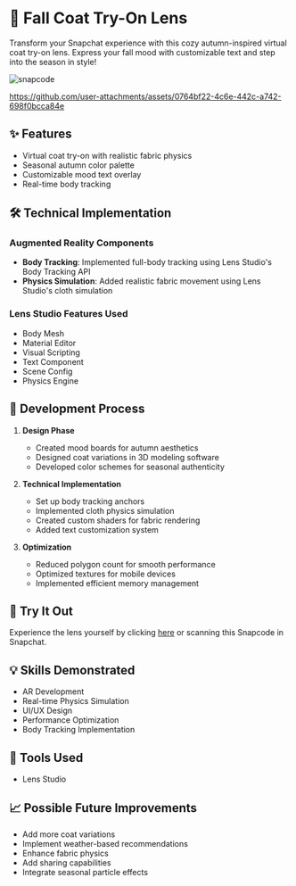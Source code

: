 # 🍂 Fall Coat Try-On Lens

Transform your Snapchat experience with this cozy autumn-inspired virtual coat try-on lens. Express your fall mood with customizable text and step into the season in style!

![snapcode](https://github.com/user-attachments/assets/2bae975f-df8e-4b9a-a777-5f6fa9170794)

https://github.com/user-attachments/assets/0764bf22-4c6e-442c-a742-698f0bcca84e


## ✨ Features

- Virtual coat try-on with realistic fabric physics
- Seasonal autumn color palette
- Customizable mood text overlay
- Real-time body tracking

## 🛠️ Technical Implementation

### Augmented Reality Components
- **Body Tracking**: Implemented full-body tracking using Lens Studio's Body Tracking API
- **Physics Simulation**: Added realistic fabric movement using Lens Studio's cloth simulation

### Lens Studio Features Used
- Body Mesh
- Material Editor
- Visual Scripting
- Text Component
- Scene Config
- Physics Engine

## 🎯 Development Process

1. **Design Phase**
   - Created mood boards for autumn aesthetics
   - Designed coat variations in 3D modeling software
   - Developed color schemes for seasonal authenticity

2. **Technical Implementation**
   - Set up body tracking anchors
   - Implemented cloth physics simulation
   - Created custom shaders for fabric rendering
   - Added text customization system

3. **Optimization**
   - Reduced polygon count for smooth performance
   - Optimized textures for mobile devices
   - Implemented efficient memory management

## 📱 Try It Out

Experience the lens yourself by clicking [here](https://www.snapchat.com/lens/afd3956c62b44f65890cd1cbfbe8ba9c) or scanning this Snapcode in Snapchat.

## 💡 Skills Demonstrated


- AR Development
- Real-time Physics Simulation
- UI/UX Design
- Performance Optimization
- Body Tracking Implementation

## 🔧 Tools Used

- Lens Studio

## 📈 Possible Future Improvements

- Add more coat variations
- Implement weather-based recommendations
- Enhance fabric physics
- Add sharing capabilities
- Integrate seasonal particle effects



